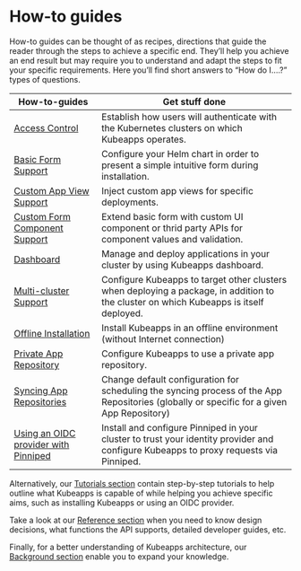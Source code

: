 # How-to guides

How-to guides can be thought of as recipes, directions that guide the reader through the steps to achieve a specific end. They’ll help you achieve an end result but may require you to understand and adapt the steps to fit your specific requirements. Here you’ll find short answers to “How do I….?” types of questions.

| How-to-guides                                                                          | Get stuff done                                                                                                                            |
| -------------------------------------------------------------------------------------- | ----------------------------------------------------------------------------------------------------------------------------------------- |
| [Access Control](./access-control.md)                                                  | Establish how users will authenticate with the Kubernetes clusters on which Kubeapps operates.                                            |
| [Basic Form Support](./basic-form-support.md)                                          | Configure your Helm chart in order to present a simple intuitive form during installation.                                                               |
| [Custom App View Support](./custom-app-view-support.md)                                | Inject custom app views for specific deployments.                                                                                         |
| [Custom Form Component Support](./custom-form-component-support.md)                    | Extend basic form with custom UI component or thrid party APIs for component values and validation.                                       |
| [Dashboard](./dashboard.md)                                                            | Manage and deploy applications in your cluster by using Kubeapps dashboard.                                                               |
| [Multi-cluster Support](./deploying-to-multiple-clusters.md)                           | Configure Kubeapps to target other clusters when deploying a package, in addition to the cluster on which Kubeapps is itself deployed.    |
| [Offline Installation](./offline-installation.md)                                      | Install Kubeapps in an offline environment (without Internet connection)                                                                  |
| [Private App Repository](./private-app-repository.md)                                  | Configure Kubeapps to use a private app repository.                                                                                       |
| [Syncing App Repositories](./syncing-apprepository-webhook.md)                         | Change default configuration for scheduling the syncing process of the App Repositories (globally or specific for a given App Repository) |
| [Using an OIDC provider with Pinniped](./OIDC/using-an-OIDC-provider-with-pinniped.md) | Install and configure Pinniped in your cluster to trust your identity provider and configure Kubeapps to proxy requests via Pinniped.     |

Alternatively, our [Tutorials section](../tutorials/README.md) contain step-by-step tutorials to help outline what Kubeapps is capable of while helping you achieve specific aims, such as installing Kubeapps or using an OIDC provider.

Take a look at our [Reference section](../reference/README.md) when you need to know design decisions, what functions the API supports, detailed developer guides, etc.

Finally, for a better understanding of Kubeapps architecture, our [Background section](../background/README.md) enable you to expand your knowledge.
